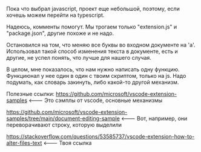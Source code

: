 Пока что выбрал javascript, проект еще небольшой, поэтому, если хочешь можем перейти на typescript.  

Надеюсь, комменты помогут. Мы трогаем только "extension.js" и "package.json", другие похоже и не надо. 

Остановился на том, что меняю все буквы во входном документе на 'a'. Использовал такой способ изменения текста в документе, есть и другие, не успел понять, что лучше для нашего случая. 

В целом, мне показалось, что нам нужно написать одну функцию. Функциюнал у нее один в один с твоим скриптом, только на js. Надо подумать, как словарь закинуть, либо какой-то другой механизм.  

Полезные ссылки:
https://github.com/microsoft/vscode-extension-samples    <--- Это сэмплы от vscode, основные механизмы

https://github.com/microsoft/vscode-extension-samples/tree/main/document-editing-sample    <--- Вот, например, они переворачивают строку, которую выделили  

https://stackoverflow.com/questions/53585737/vscode-extension-how-to-alter-files-text    <--- Твоя ссылка